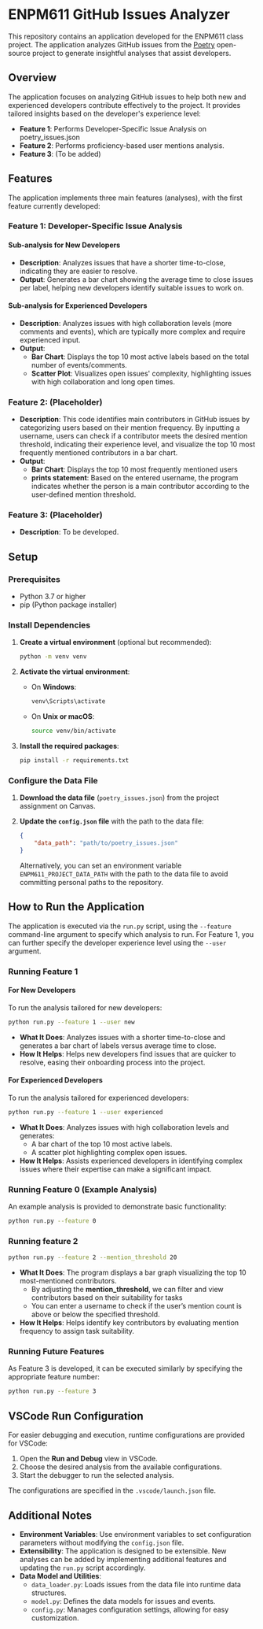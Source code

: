 # ENPM611 GitHub Issues Analyzer

This repository contains an application developed for the ENPM611 class project. The application analyzes GitHub issues from the [Poetry](https://github.com/python-poetry/poetry/issues) open-source project to generate insightful analyses that assist developers.

## Overview

The application focuses on analyzing GitHub issues to help both new and experienced developers contribute effectively to the project. It provides tailored insights based on the developer's experience level:

-   **Feature 1**: Performs Developer-Specific Issue Analysis on poetry_issues.json
-   **Feature 2**: Performs proficiency-based user mentions analysis.
-   **Feature 3**: (To be added)

## Features

The application implements three main features (analyses), with the first feature currently developed:

### Feature 1: Developer-Specific Issue Analysis

#### Sub-analysis for New Developers

-   **Description**: Analyzes issues that have a shorter time-to-close, indicating they are easier to resolve.
-   **Output**: Generates a bar chart showing the average time to close issues per label, helping new developers identify suitable issues to work on.

#### Sub-analysis for Experienced Developers

-   **Description**: Analyzes issues with high collaboration levels (more comments and events), which are typically more complex and require experienced input.
-   **Output**:
    -   **Bar Chart**: Displays the top 10 most active labels based on the total number of events/comments.
    -   **Scatter Plot**: Visualizes open issues' complexity, highlighting issues with high collaboration and long open times.

### Feature 2: (Placeholder)

-   **Description**: This code identifies main contributors in GitHub issues by categorizing users based on their mention frequency. By inputting a username, users can check if a contributor meets the desired mention threshold, indicating their experience level, and visualize the top 10 most frequently mentioned contributors in a bar chart.
-   **Output**:
    -   **Bar Chart**: Displays the top 10 most frequently mentioned users
    -   **prints statement**: Based on the entered username, the program indicates whether the person is a main contributor according to the user-defined mention threshold.

### Feature 3: (Placeholder)

-   **Description**: To be developed.

## Setup

### Prerequisites

-   Python 3.7 or higher
-   pip (Python package installer)

### Install Dependencies

1. **Create a virtual environment** (optional but recommended):

    ```bash
    python -m venv venv
    ```

2. **Activate the virtual environment**:

    - On **Windows**:

        ```bash
        venv\Scripts\activate
        ```

    - On **Unix or macOS**:

        ```bash
        source venv/bin/activate
        ```

3. **Install the required packages**:

    ```bash
    pip install -r requirements.txt
    ```

### Configure the Data File

1. **Download the data file** (`poetry_issues.json`) from the project assignment on Canvas.
2. **Update the `config.json` file** with the path to the data file:

    ```json
    {
        "data_path": "path/to/poetry_issues.json"
    }
    ```

    Alternatively, you can set an environment variable `ENPM611_PROJECT_DATA_PATH` with the path to the data file to avoid committing personal paths to the repository.

## How to Run the Application

The application is executed via the `run.py` script, using the `--feature` command-line argument to specify which analysis to run. For Feature 1, you can further specify the developer experience level using the `--user` argument.

### Running Feature 1

#### For New Developers

To run the analysis tailored for new developers:

```bash
python run.py --feature 1 --user new
```

-   **What It Does**: Analyzes issues with a shorter time-to-close and generates a bar chart of labels versus average time to close.
-   **How It Helps**: Helps new developers find issues that are quicker to resolve, easing their onboarding process into the project.

#### For Experienced Developers

To run the analysis tailored for experienced developers:

```bash
python run.py --feature 1 --user experienced
```

-   **What It Does**: Analyzes issues with high collaboration levels and generates:
    -   A bar chart of the top 10 most active labels.
    -   A scatter plot highlighting complex open issues.
-   **How It Helps**: Assists experienced developers in identifying complex issues where their expertise can make a significant impact.

### Running Feature 0 (Example Analysis)

An example analysis is provided to demonstrate basic functionality:

```bash
python run.py --feature 0
```

### Running feature 2

```bash
python run.py --feature 2 --mention_threshold 20
```
-   **What It Does**: The program displays a bar graph visualizing the top 10 most-mentioned contributors.
    -   By adjusting the **mention_threshold**, we can filter and view contributors based on their suitability for tasks
    -   You can enter a username to check if the user’s mention count is above or below the specified threshold.
-   **How It Helps**: Helps identify key contributors by evaluating mention frequency to assign task suitability.

### Running Future Features
As Feature 3 is developed, it can be executed similarly by specifying the appropriate feature number:
```bash
python run.py --feature 3
```

## VSCode Run Configuration

For easier debugging and execution, runtime configurations are provided for VSCode:

1. Open the **Run and Debug** view in VSCode.
2. Choose the desired analysis from the available configurations.
3. Start the debugger to run the selected analysis.

The configurations are specified in the `.vscode/launch.json` file.

## Additional Notes

-   **Environment Variables**: Use environment variables to set configuration parameters without modifying the `config.json` file.
-   **Extensibility**: The application is designed to be extensible. New analyses can be added by implementing additional features and updating the `run.py` script accordingly.
-   **Data Model and Utilities**:
    -   `data_loader.py`: Loads issues from the data file into runtime data structures.
    -   `model.py`: Defines the data models for issues and events.
    -   `config.py`: Manages configuration settings, allowing for easy customization.
